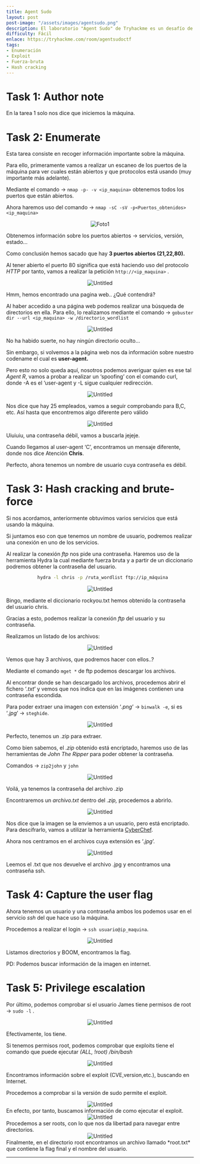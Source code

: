 ```yaml
---
title: Agent Sudo
layout: post
post-image: "/assets/images/agentsudo.png"
description: El laboratorio "Agent Sudo" de Tryhackme es un desafío de pentesting en el que se utilizan herramientas como Nmap, Hydra y más. Se realiza una enumeración de la máquina para obtener información importante, se busca en la página web y se encuentra un nombre de usuario y una contraseña débil. Se realiza un ataque de fuerza bruta en el servicio FTP y se obtiene acceso. Se descargan archivos y se encuentran pistas para descifrar una imagen y un archivo ZIP. Se obtiene la contraseña del archivo ZIP y se encuentra una contraseña SSH en un archivo de imagen. Se accede al servicio SSH y se encuentra la flag de usuario. Se verifica que el usuario tenga permisos de root y se encuentra un exploit para elevar privilegios. Se ejecuta el exploit y se obtiene acceso root, encontrando la flag final.
difficulty: Fácil
enlace: https://tryhackme.com/room/agentsudoctf
tags:
- Enumeración
- Exploit
- Fuerza-bruta
- Hash cracking
---
```



# Task 1: Author note

En la tarea 1 solo nos dice que iniciemos la máquina.

# Task 2: Enumerate

Esta tarea consiste en recoger información importante sobre la máquina.

Para ello, primeramente vamos a realizar un escaneo de los puertos de la máquina para ver cuales están abiertos y que protocolos está usando (muy importante más adelante).

Mediante el comando → `nmap -p- -v <ip_maquina>` obtenemos todos los puertos que están abiertos. 

Ahora haremos uso del comando → `nmap -sC -sV -p<Puertos_obtenidos> <ip_maquina>`

<div style="text-align: center; ">
    <img src="../assets/images/Labs/AgentSudo/Untitled.png" alt="Foto1" />
</div>

Obtenemos información sobre los puertos abiertos → servicios, versión, estado…

Como conclusión hemos sacado que hay **3 puertos abiertos (21,22,80).**

Al tener abierto el puerto 80 significa que está haciendo uso del protocolo *HTTP* por tanto, vamos a realizar la petición `http://<ip_maquina>` .


<div style="text-align: center;">
    <img src="../assets/images/Labs/AgentSudo/Untitled1.png" alt="Untitled" />
</div>

Hmm, hemos encontrado una pagina web.. ¿Qué contendrá?

Al haber accedido a una página web podemos realizar una búsqueda de directorios en ella. Para ello, lo realizamos mediante el comando → `gobuster dir --url <ip_maquina> -w /directorio_wordlist`


<div style="text-align: center;">
    <img src="../assets/images/Labs/AgentSudo/Untitled2.png" alt="Untitled" />
</div>

No ha habido suerte, no hay ningún directorio oculto…

Sin embargo, si volvemos a la página web nos da información sobre nuestro codename el cual es **user-agent.**

Pero esto no solo queda aquí, nosotros podemos averiguar quien es ese tal *Agent R*, vamos a probar a realizar un ‘spoofing’ con el comando curl, donde -A es el ‘user-agent y -L sigue cualquier redirección.


<div style="text-align: center;">
    <img src="../assets/images/Labs/AgentSudo/Untitled3.png" alt="Untitled" />
</div>

Nos dice que hay 25 empleados, vamos a seguir comprobando para B,C, etc. Así hasta que encontremos algo diferente pero válido


<div style="text-align: center;">
    <img src="../assets/images/Labs/AgentSudo/Untitled4.png" alt="Untitled" />
</div>

Uiuiuiu, una contraseña débil, vamos a buscarla jejeje.

Cuando llegamos al user-agent ‘C’, encontramos un mensaje diferente, donde nos dice Atención **Chris**.

Perfecto, ahora tenemos un nombre de usuario cuya contraseña es débil.

# Task 3: Hash cracking and brute-force

Si nos acordamos, anteriormente obtuvimos varios servicios que está usando la máquina.

Si juntamos eso con que tenemos un nombre de usuario, podremos realizar una conexión en uno de los servicios.

Al realizar la conexión *ftp* nos pide una contraseña. Haremos uso de la herramienta Hydra la cual mediante fuerza bruta y a partir de un diccionario podremos obtener la contraseña del usuario.


<div style="text-align: center;">

  ```sh
    hydra -l chris -p /ruta_wordlist ftp://ip_máquina
  ```
</div>
<div style="text-align: center;">
    <img src="../assets/images/Labs/AgentSudo/a.png" alt="Untitled" />
</div>

Bingo, mediante el diccionario rockyou.txt hemos obtenido la contraseña del usuario chris.

Gracias a esto, podemos realizar la conexión *ftp* del usuario y su contraseña.

Realizamos un listado de los archivos:

<div style="text-align: center;">
    <img src="../assets/images/Labs/AgentSudo/Untitled5.png" alt="Untitled" />
</div>

Vemos que hay 3 archivos, que podremos hacer con ellos..?

Mediante el comando `mget *` de ftp podemos descargar los archivos.

Al encontrar donde se han descargado los archivos, procedemos abrir el fichero ‘*.txt*’ y vemos que nos indica que en las imágenes contienen una contraseña escondida.

Para poder extraer una imagen con extensión ‘*.png*’ → `binwalk -e`, si es ‘*.jpg*’ → `steghide`.

<div style="text-align: center;">
    <img src="../assets/images/Labs/AgentSudo/Untitled6.png" alt="Untitled" />
</div>

Perfecto, tenemos un .zip para extraer.

Como bien sabemos, el .*zip* obtenido está encriptado, haremos uso de las herramientas de *John The Ripper* para poder obtener la contraseña.

Comandos → `zip2john` y `john`

<div style="text-align: center;">
    <img src="../assets/images/Labs/AgentSudo/b.png" alt="Untitled" />
</div>

Voilá, ya tenemos la contraseña del archivo .zip

Encontraremos un *archivo.txt* dentro del *.zip,* procedemos a abrirlo.

<div style="text-align: center;">
    <img src="../assets/images/Labs/AgentSudo/c.png" alt="Untitled" />
</div>

Nos dice que la imagen se la enviemos a un usuario, pero está encriptado. Para descifrarlo, vamos a utilizar la herramienta [CyberChef](https://gchq.github.io/CyberChef/).

Ahora nos centramos en el archivos cuya extensión es ‘*.jpg*’.

<div style="text-align: center;">
    <img src="../assets/images/Labs/AgentSudo/d.png" alt="Untitled" />
</div>

Leemos el .txt que nos devuelve el archivo .jpg y encontramos una contraseña ssh.

# Task 4: Capture the user flag

Ahora tenemos un usuario y una contraseña ambos los podemos usar en el servicio *ssh* del que hace uso la máquina.

Procedemos a realizar el login → `ssh usuario@ip_maquina`.

<div style="text-align: center;">
    <img src="../assets/images/Labs/AgentSudo/f.png" alt="Untitled" />
</div>

Listamos directorios y BOOM, encontramos la flag.

PD: Podemos buscar información de la imagen en internet.

# Task 5: Privilege escalation

Por último, podemos comprobar si el usuario James tiene permisos de root → `sudo -l` .
<div style="text-align: center;">
    <img src="../assets/images/Labs/AgentSudo/Untitled7.png" alt="Untitled" />
</div>

Efectivamente, los tiene.

Si tenemos permisos root, podemos comprobar que exploits tiene el comando que puede ejecutar *(ALL, !root) /bin/bash*

<div style="text-align: center;">
    <img src="../assets/images/Labs/AgentSudo/Untitled8.png" alt="Untitled" />
</div>

Encontramos información sobre el exploit (CVE,version,etc.), buscando en Internet.

Procedemos a comprobar si la versión de sudo permite el exploit.
<div style="text-align: center;">
    <img src="../assets/images/Labs/AgentSudo/Untitled9.png" alt="Untitled" />
</div>
En efecto, por tanto, buscamos información de como ejecutar el exploit.
<div style="text-align: center;">
    <img src="../assets/images/Labs/AgentSudo/Untitled10.png" alt="Untitled" />
</div>
Procedemos a ser roots, con lo que nos da libertad para navegar entre directorios.

<div style="text-align: center;">
    <img src="../assets/images/Labs/AgentSudo/g.png" alt="Untitled" />
</div>
Finalmente, en el directorio root encontramos un archivo llamado *root.txt* que contiene la flag final y el nombre del usuario.

---
